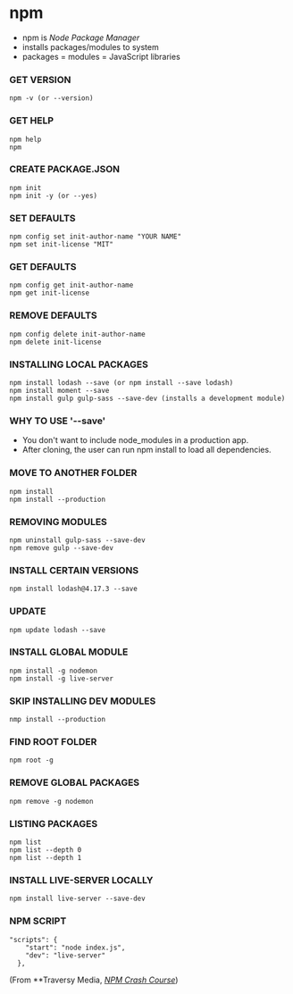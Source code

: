 # npm
* npm is _Node Package Manager_
* installs packages/modules to system
* packages = modules = JavaScript libraries

### GET VERSION
    npm -v (or --version)

### GET HELP
    npm help
    npm

### CREATE PACKAGE.JSON
    npm init
    npm init -y (or --yes)

### SET DEFAULTS
    npm config set init-author-name "YOUR NAME"
    npm set init-license "MIT"

### GET DEFAULTS
    npm config get init-author-name
    npm get init-license

### REMOVE DEFAULTS
    npm config delete init-author-name
    npm delete init-license

### INSTALLING LOCAL PACKAGES
    npm install lodash --save (or npm install --save lodash)
    npm install moment --save
    npm install gulp gulp-sass --save-dev (installs a development module)

### WHY TO USE '--save'
* You don't want to include node_modules in a production app.  
* After cloning, the user can run npm install to load all dependencies.

### MOVE TO ANOTHER FOLDER
    npm install
    npm install --production

### REMOVING MODULES
    npm uninstall gulp-sass --save-dev
    npm remove gulp --save-dev

### INSTALL CERTAIN VERSIONS
    npm install lodash@4.17.3 --save

### UPDATE
    npm update lodash --save

### INSTALL GLOBAL MODULE
    npm install -g nodemon
    npm install -g live-server

### SKIP INSTALLING DEV MODULES
    nmp install --production

### FIND ROOT FOLDER
    npm root -g

### REMOVE GLOBAL PACKAGES
    npm remove -g nodemon

### LISTING PACKAGES
    npm list
    npm list --depth 0
    npm list --depth 1

### INSTALL LIVE-SERVER LOCALLY
    npm install live-server --save-dev

### NPM SCRIPT
    "scripts": {
        "start": "node index.js",
        "dev": "live-server"
      },

(From **Traversy Media, [*NPM Crash Course*](https://www.youtube.com/watch?v=jHDhaSSKmB0))
